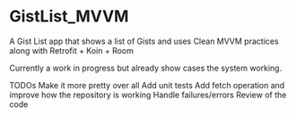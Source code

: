 # GistList_MVVM
A Gist List app that shows a list of Gists and uses Clean MVVM practices along with Retrofit + Koin + Room

Currently a work in progress but already show cases the system working.

TODOs
Make it more pretty over all
Add unit tests
Add fetch operation and improve how the repository is working 
Handle failures/errors
Review of the code

